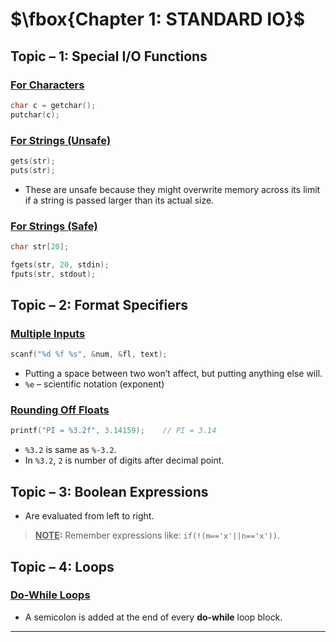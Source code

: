 # $\fbox{Chapter 1: STANDARD IO}$





## **Topic – 1: Special I/O Functions**

### <u>For Characters</u>

```c
char c = getchar();
putchar(c);
```


### <u>For Strings (Unsafe)</u>

```c
gets(str);
puts(str);
```

- These are unsafe because they might overwrite memory across its limit if a string is passed larger than its actual size.


### <u>For Strings (Safe)</u>

```c
char str[20];

fgets(str, 20, stdin);
fputs(str, stdout);
```



## **Topic – 2: Format Specifiers**

### <u>Multiple Inputs</u>

```c
scanf("%d %f %s", &num, &fl, text);
```

- Putting a space between two won’t affect, but putting anything else will.
- `%e` – scientific notation (exponent)


### <u>Rounding Off Floats</u>

```c
printf("PI = %3.2f", 3.14159);    // PI = 3.14
```

- `%3.2` is same as `%-3.2`.
- In `%3.2`, `2` is number of digits after decimal point.



## **Topic – 3: Boolean Expressions**

- Are evaluated from left to right.

>**<u>NOTE</u>:**
>Remember expressions like: `if(!(m=='x'||n=='x'))`.



## **Topic – 4: Loops**

### <u>Do-While Loops</u>

- A semicolon is added at the end of every **do-while** loop block.

---
